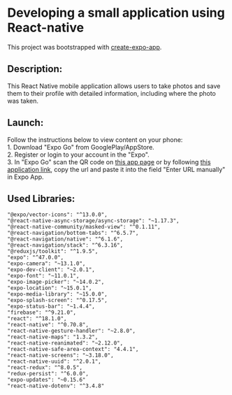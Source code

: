 # Developing a small application using React-native
This project was bootstrapped with [create-expo-app](https://expo.dev/).

## Description:
This React Native mobile application allows users to take photos and save them to their profile with detailed information, including where the photo was taken.

## Launch:
Follow the instructions below to view content on your phone: 
<br/>1. Download "Expo Go" from GooglePlay/AppStore. 
<br/>2. Register or login to your account in the "Expo".
<br/>3. In "Expo Go" scan the QR code on [this app page](https://expo.dev/%40mykyta_hilis/react-native-project?serviceType=eas&distribution=expo-go&scheme=exp%2Breact-native-project&channel=master&sdkVersion=47.0.0) or by following [this application link](https://expo.dev/%40mykyta_hilis/react-native-project?serviceType=eas&distribution=expo-go&scheme=exp%2Breact-native-project&channel=master&sdkVersion=47.0.0), copy the url and paste it into the field "Enter URL manually" in Expo App.

## Used Libraries:
    "@expo/vector-icons": "^13.0.0",
    "@react-native-async-storage/async-storage": "~1.17.3",
    "@react-native-community/masked-view": "^0.1.11",
    "@react-navigation/bottom-tabs": "^6.5.7",
    "@react-navigation/native": "^6.1.6",
    "@react-navigation/stack": "^6.3.16",
    "@reduxjs/toolkit": "^1.9.5",
    "expo": "^47.0.0",
    "expo-camera": "~13.1.0",
    "expo-dev-client": "~2.0.1",
    "expo-font": "~11.0.1",
    "expo-image-picker": "~14.0.2",
    "expo-location": "~15.0.1",
    "expo-media-library": "~15.0.0",
    "expo-splash-screen": "^0.17.5",
    "expo-status-bar": "~1.4.4",
    "firebase": "^9.21.0",
    "react": "^18.1.0",
    "react-native": "^0.70.8",
    "react-native-gesture-handler": "~2.8.0",
    "react-native-maps": "1.3.2",
    "react-native-reanimated": "~2.12.0",
    "react-native-safe-area-context": "4.4.1",
    "react-native-screens": "~3.18.0",
    "react-native-uuid": "^2.0.1",
    "react-redux": "^8.0.5",
    "redux-persist": "^6.0.0",
    "expo-updates": "~0.15.6"
    "react-native-dotenv": "^3.4.8"
